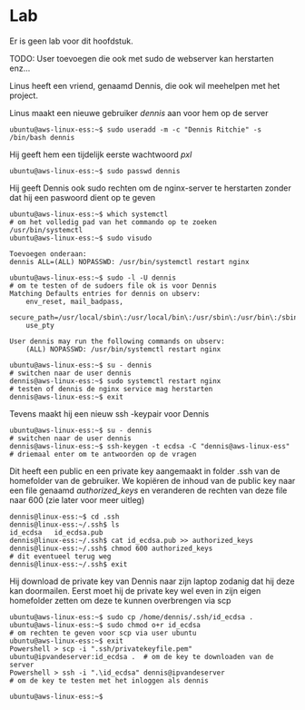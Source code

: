 # Lab <!-- {docsify-ignore} -->

Er is geen lab voor dit hoofdstuk. 

TODO: User toevoegen die ook met sudo de webserver kan herstarten enz…



Linus heeft een vriend, genaamd Dennis,  die ook wil meehelpen met het project. 



Linus maakt een nieuwe gebruiker *dennis* aan voor hem op de server

```
ubuntu@aws-linux-ess:~$ sudo useradd -m -c "Dennis Ritchie" -s /bin/bash dennis
```



Hij geeft hem een tijdelijk eerste wachtwoord *pxl*

```
ubuntu@aws-linux-ess:~$ sudo passwd dennis
```



Hij geeft Dennis ook sudo rechten om de nginx-server te herstarten zonder dat hij een paswoord dient op te geven

```
ubuntu@aws-linux-ess:~$ which systemctl                                   # om het volledig pad van het commando op te zoeken
/usr/bin/systemctl
ubuntu@aws-linux-ess:~$ sudo visudo

Toevoegen onderaan:
dennis ALL=(ALL) NOPASSWD: /usr/bin/systemctl restart nginx

ubuntu@aws-linux-ess:~$ sudo -l -U dennis                                # om te testen of de sudoers file ok is voor Dennis
Matching Defaults entries for dennis on ubserv:
    env_reset, mail_badpass,
    secure_path=/usr/local/sbin\:/usr/local/bin\:/usr/sbin\:/usr/bin\:/sbin\:/bin\:/snap/bin,
    use_pty

User dennis may run the following commands on ubserv:
    (ALL) NOPASSWD: /usr/bin/systemctl restart nginx

ubuntu@aws-linux-ess:~$ su - dennis                                      # switchen naar de user dennis
dennis@aws-linux-ess:~$ sudo systemctl restart nginx                     # testen of dennis de nginx service mag herstarten
dennis@aws-linux-ess:~$ exit

```



Tevens maakt hij een nieuw ssh -keypair voor Dennis

```
ubuntu@aws-linux-ess:~$ su - dennis                                      # switchen naar de user dennis
dennis@aws-linux-ess:~$ ssh-keygen -t ecdsa -C "dennis@aws-linux-ess"    # driemaal enter om te antwoorden op de vragen

```



Dit heeft een public en een private key aangemaakt in folder .ssh van de homefolder van de gebruiker. We kopiëren de inhoud van de public key naar een file genaamd *authorized_keys* en veranderen de rechten van deze file naar 600 (zie later voor meer uitleg)

```
dennis@linux-ess:~$ cd .ssh
dennis@linux-ess:~/.ssh$ ls
id_ecdsa   id_ecdsa.pub
dennis@linux-ess:~/.ssh$ cat id_ecdsa.pub >> authorized_keys    
dennis@linux-ess:~/.ssh$ chmod 600 authorized_keys                      # dit eventueel terug weg
dennis@linux-ess:~/.ssh$ exit

```



Hij download de private key van Dennis naar zijn laptop zodanig dat hij deze kan doormailen. Eerst moet hij de private key wel even in zijn eigen homefolder zetten om deze te kunnen overbrengen via scp

```
ubuntu@aws-linux-ess:~$ sudo cp /home/dennis/.ssh/id_ecdsa .
ubuntu@aws-linux-ess:~$ sudo chmod o+r id_ecdsa								   # om rechten te geven voor scp via user ubuntu
ubuntu@aws-linux-ess:~$ exit
Powershell > scp -i ".ssh/privatekeyfile.pem" ubuntu@ipvandeserver:id_ecdsa .  # om de key te downloaden van de server
Powershell > ssh -i ".\id_ecdsa" dennis@ipvandeserver						   # om de key te testen met het inloggen als dennis
```





```
ubuntu@aws-linux-ess:~$ 
```



```

```



